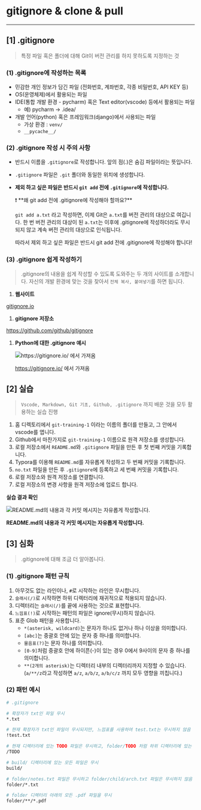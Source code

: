 # gitignore & clone & pull

------

## [1] .gitignore

> 특정 파일 혹은 폴더에 대해 Git이 버전 관리를 하지 못하도록 지정하는 것

### (1) .gitignore에 작성하는 목록

- 민감한 개인 정보가 담긴 파일 (전화번호, 계좌번호, 각종 비밀번호, API KEY 등)
- OS(운영체제)에서 활용되는 파일
- IDE(통합 개발 환경 - pycharm) 혹은 Text editor(vscode) 등에서 활용되는 파일
  - 예) pycharm -> .idea/
- 개발 언어(python) 혹은 프레임워크(django)에서 사용되는 파일
  - 가상 환경 : `venv/`
  - `__pycache__/`

### (2) .gitignore 작성 시 주의 사항

- 반드시 이름을 `.gitignore`로 작성합니다. 앞의 점(.)은 숨김 파일이라는 뜻입니다.

- `.gitignore` 파일은 `.git` 폴더와 동일한 위치에 생성합니다.

- **제외 하고 싶은 파일은 반드시 `git add` 전에 `.gitignore`에 작성합니다.**

  <aside> ❗ **왜 git add 전에 .gitignore에 작성해야 할까요?**

  `git add a.txt` 라고 작성하면, 이제 Git은 `a.txt`를 버전 관리의 대상으로 여깁니다. 한 번 버전 관리의 대상이 된 `a.txt`는 이후에 .gitignore에 작성하더라도 무시되지 않고 계속 버전 관리의 대상으로 인식됩니다.

  따라서 제외 하고 싶은 파일은 반드시 git add 전에 .gitignore에 작성해야 합니다!

  </aside>

### (3) .gitignore 쉽게 작성하기

> .gitignore의 내용을 쉽게 작성할 수 있도록 도와주는 두 개의 사이트를 소개합니다. 자신의 개발 환경에 맞는 것을 찾아서 `전체 복사, 붙여넣기`를 하면 됩니다.

1. **웹사이트**

[gitignore.io](https://gitignore.io/)

1. **gitignore 저장소**

https://github.com/github/gitignore

1. **Python에 대한 .gitignore 예시**

   ![https://gitignore.io/ 에서 가져옴](https://s3-us-west-2.amazonaws.com/secure.notion-static.com/fd7bd601-9433-418a-b08e-7b027db9a301/Untitled.png)

   https://gitignore.io/ 에서 가져옴

## [2] 실습

> `Vscode, Markdown, Git 기초, Github, .gitignore` 까지 배운 것을 모두 활용하는 실습 진행

1. 홈 디렉토리에서 `git-training-1` 이라는 이름의 폴더를 만들고, 그 안에서 vscode를 엽니다.
2. Github에서 마찬가지로 `git-training-1` 이름으로 원격 저장소를 생성합니다.
3. 로컬 저장소에서 `README.md`와 `.gitignore` 파일을 만든 후 첫 번째 커밋을 기록합니다.
4. Typora를 이용해 `README.md`를 자유롭게 작성하고 두 번째 커밋을 기록합니다.
5. `no.txt` 파일을 만든 후 `.gitignore`에 등록하고 세 번째 커밋을 기록합니다.
6. 로컬 저장소와 원격 저장소를 연결합니다.
7. 로컬 저장소의 변경 사항을 원격 저장소에 업로드 합니다.

**실습 결과 확인**

![README.md의 내용과 각 커밋 메시지는 자유롭게 작성합니다.](https://s3-us-west-2.amazonaws.com/secure.notion-static.com/ab8a2e0b-2ea4-40e5-8016-248a596652f9/Untitled.png)

**README.md의 내용과 각 커밋 메시지는 자유롭게 작성합니다.**

## [3] 심화

> .gitignore에 대해 조금 더 알아봅니다.

### (1) .gitignore 패턴 규칙

1. 아무것도 없는 라인이나, `#`로 시작하는 라인은 무시합니다.
2. `슬래시(/)`로 시작하면 하위 디렉터리에 재귀적으로 적용되지 않습니다.
3. 디렉터리는 `슬래시(/)`를 끝에 사용하는 것으로 표현합니다.
4. `느낌표(!)`로 시작하는 패턴의 파일은 ignore(무시)하지 않습니다.
5. 표준 Glob 패턴을 사용합니다.
   - `*(asterisk, wildcard)`는 문자가 하나도 없거나 하나 이상을 의미합니다.
   - `[abc]`는 중괄호 안에 있는 문자 중 하나를 의미합니다.
   - `물음표(?)`는 문자 하나를 의미합니다.
   - `[0-9]`처럼 중괄호 안에 하이픈(-)이 있는 경우 0에서 9사이의 문자 중 하나를 의미합니다.
   - `**(2개의 asterisk)`는 디렉터리 내부의 디렉터리까지 지정할 수 있습니다. (`a/**/z`라고 작성하면 `a/z`, `a/b/z`, `a/b/c/z` 까지 모두 영향을 끼칩니다.)

### (2) 패턴 예시

```bash
# .gitignore

# 확장자가 txt인 파일 무시
*.txt

# 현재 확장자가 txt인 파일이 무시되지만, 느낌표를 사용하여 test.txt는 무시하지 않음
!test.txt

# 현재 디렉터리에 있는 TODO 파일은 무시하고, folder/TODO 처럼 하위 디렉터리에 있는 파일은 무시하지 않음
/TODO

# build/ 디렉터리에 있는 모든 파일은 무시
build/

# folder/notes.txt 파일은 무시하고 folder/child/arch.txt 파일은 무시하지 않음
folder/*.txt

# folder 디렉터리 아래의 모든 .pdf 파일을 무시
folder/**/*.pdf
```
